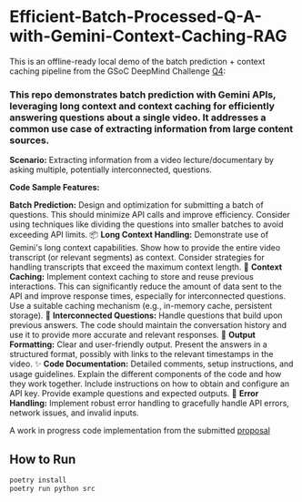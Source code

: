 # Efficient-Batch-Processed-Q-A-with-Gemini-Context-Caching-RAG

This is an offline-ready local demo of the batch prediction + context caching pipeline from the GSoC DeepMind Challenge [Q4](https://gist.github.com/dynamicwebpaige/92f7739ad69d2863ac7e2032fe52fbad#4-batch-prediction-with-long-context-and-context-caching-code-sample):

### This repo demonstrates batch prediction with Gemini APIs, leveraging long context and context caching for efficiently answering questions about a single video. It addresses a common use case of extracting information from large content sources.

**Scenario:** Extracting information from a video lecture/documentary by asking multiple, potentially interconnected, questions.

**Code Sample Features:**

**Batch Prediction:** Design and optimization for submitting a batch of questions. This should minimize API calls and improve efficiency. Consider using techniques like dividing the questions into smaller batches to avoid exceeding API limits. 📦
**Long Context Handling:** Demonstrate use of Gemini's long context capabilities. Show how to provide the entire video transcript (or relevant segments) as context. Consider strategies for handling transcripts that exceed the maximum context length. 📏
**Context Caching:** Implement context caching to store and reuse previous interactions. This can significantly reduce the amount of data sent to the API and improve response times, especially for interconnected questions. Use a suitable caching mechanism (e.g., in-memory cache, persistent storage). 💾
**Interconnected Questions:** Handle questions that build upon previous answers. The code should maintain the conversation history and use it to provide more accurate and relevant responses. 🔗
**Output Formatting:** Clear and user-friendly output. Present the answers in a structured format, possibly with links to the relevant timestamps in the video. ✨
**Code Documentation:** Detailed comments, setup instructions, and usage guidelines. Explain the different components of the code and how they work together. Include instructions on how to obtain and configure an API key. Provide example questions and expected outputs. 📖
**Error Handling:** Implement robust error handling to gracefully handle API errors, network issues, and invalid inputs.


A work in progress code implementation from the submitted [proposal](https://github.com/Shifat7/Efficient-Batch-Processed-Q-A-with-Gemini-Context-Caching-RAG/blob/main/gsoc%20proposal.pdf)

## How to Run

```bash
poetry install
poetry run python src
```
